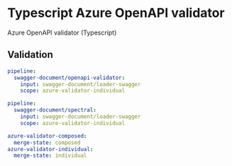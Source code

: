 # Typescript Azure OpenAPI validator

Azure OpenAPI validator (Typescript)

## Validation

``` yaml $(azure-validator) && $(v3)
pipeline:
  swagger-document/openapi-validator:
    input: swagger-document/loader-swagger
    scope: azure-validator-individual 
```

``` yaml $(spectral) && $(v3)
pipeline:
  swagger-document/spectral:
    input: swagger-document/loader-swagger
    scope: azure-validator-individual 
```

``` yaml $(azure-validator) || $(spectral) || $(v3)
azure-validator-composed:
  merge-state: composed
azure-validator-individual:
  merge-state: individual
```
